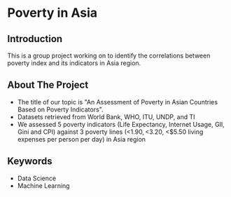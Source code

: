 # Poverty in Asia
## Introduction
This is a group project working on to identify the correlations between poverty index and its indicators in Asia region. 

## About The Project
- The title of our topic is "An Assessment of Poverty in Asian Countries Based on Poverty Indicators".
- Datasets retrieved from World Bank, WHO, ITU, UNDP, and TI
- We assessed 5 poverty indicators (Life Expectancy, Internet Usage, GII, Gini and CPI) against 3 poverty lines (<$1.90, <$3.20, <$5.50 living expenses per person per day) in Asia region

## Keywords
- Data Science
- Machine Learning
